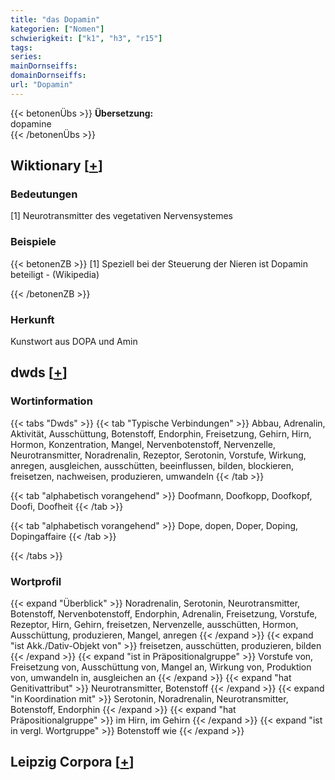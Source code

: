 ```yaml
---
title: "das Dopamin"
kategorien: ["Nomen"]
schwierigkeit: ["k1", "h3", "r15"]
tags:
series:
mainDornseiffs:
domainDornseiffs:
url: "Dopamin"
---
```


{{< betonenÜbs >}}
**Übersetzung:**  
dopamine  
{{< /betonenÜbs >}}

## Wiktionary [[+](https://de.wiktionary.org/wiki/Dopamin)]

### Bedeutungen
[1] Neurotransmitter des vegetativen Nervensystemes  

### Beispiele
{{< betonenZB >}}
[1] Speziell bei der Steuerung der Nieren ist Dopamin beteiligt - (Wikipedia)  

{{< /betonenZB >}}
### Herkunft
Kunstwort aus DOPA und Amin  



## dwds [[+](https://www.dwds.de/wb/Dopamin)]

### Wortinformation
{{< tabs "Dwds" >}}
{{< tab "Typische Verbindungen" >}}
Abbau, Adrenalin, Aktivität, Ausschüttung, Botenstoff, Endorphin, Freisetzung, Gehirn, Hirn, Hormon, Konzentration, Mangel, Nervenbotenstoff, Nervenzelle, Neurotransmitter, Noradrenalin, Rezeptor, Serotonin, Vorstufe, Wirkung, anregen, ausgleichen, ausschütten, beeinflussen, bilden, blockieren, freisetzen, nachweisen, produzieren, umwandeln
{{< /tab >}}

{{< tab "alphabetisch vorangehend" >}}
Doofmann, Doofkopp, Doofkopf, Doofi, Doofheit
{{< /tab >}}

{{< tab "alphabetisch vorangehend" >}}
Dope, dopen, Doper, Doping, Dopingaffaire
{{< /tab >}}

{{< /tabs >}}

### Wortprofil
{{< expand "Überblick" >}} Noradrenalin, Serotonin, Neurotransmitter, Botenstoff, Nervenbotenstoff, Endorphin, Adrenalin, Freisetzung, Vorstufe, Rezeptor, Hirn, Gehirn, freisetzen, Nervenzelle, ausschütten, Hormon, Ausschüttung, produzieren, Mangel, anregen {{< /expand >}}
{{< expand "ist Akk./Dativ-Objekt von" >}} freisetzen, ausschütten, produzieren, bilden {{< /expand >}}
{{< expand "ist in Präpositionalgruppe" >}} Vorstufe von, Freisetzung von, Ausschüttung von, Mangel an, Wirkung von, Produktion von, umwandeln in, ausgleichen an {{< /expand >}}
{{< expand "hat Genitivattribut" >}} Neurotransmitter, Botenstoff {{< /expand >}}
{{< expand "in Koordination mit" >}} Serotonin, Noradrenalin, Neurotransmitter, Botenstoff, Endorphin {{< /expand >}}
{{< expand "hat Präpositionalgruppe" >}} im Hirn, im Gehirn {{< /expand >}}
{{< expand "ist in vergl. Wortgruppe" >}} Botenstoff wie {{< /expand >}}

## Leipzig Corpora [[+](https://corpora.uni-leipzig.de/en/res?word=Dopamin&corpusId=deu_newscrawl-public_2018)]

